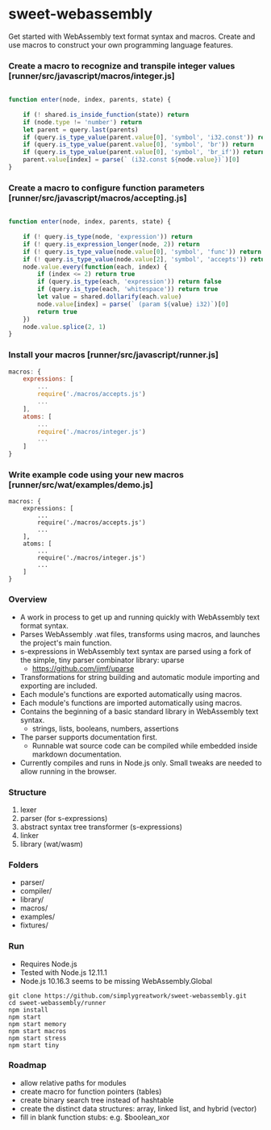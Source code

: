 
# sweet-webassembly

Get started with WebAssembly text format syntax and macros.
Create and use macros to construct your own programming language features.

### Create a macro to recognize and transpile integer values [runner/src/javascript/macros/integer.js]
```javascript

function enter(node, index, parents, state) {
	
	if (! shared.is_inside_function(state)) return
	if (node.type != 'number') return
	let parent = query.last(parents)
	if (query.is_type_value(parent.value[0], 'symbol', 'i32.const')) return
	if (query.is_type_value(parent.value[0], 'symbol', 'br')) return
	if (query.is_type_value(parent.value[0], 'symbol', 'br_if')) return
	parent.value[index] = parse(` (i32.const ${node.value})`)[0]
}
```

### Create a macro to configure function parameters [runner/src/javascript/macros/accepting.js]
```javascript

function enter(node, index, parents, state) {
	
	if (! query.is_type(node, 'expression')) return
	if (! query.is_expression_longer(node, 2)) return
	if (! query.is_type_value(node.value[0], 'symbol', 'func')) return
	if (! query.is_type_value(node.value[2], 'symbol', 'accepts')) return
	node.value.every(function(each, index) {
		if (index <= 2) return true
		if (query.is_type(each, 'expression')) return false
		if (query.is_type(each, 'whitespace')) return true
		let value = shared.dollarify(each.value)
		node.value[index] = parse(` (param ${value} i32)`)[0]
		return true
	})
	node.value.splice(2, 1)
}
```

### Install your macros [runner/src/javascript/runner.js]

```javascript
macros: {
	expressions: [
		...
		require('./macros/accepts.js')
		...
	],
	atoms: [
		...
		require('./macros/integer.js')
		...
	]
}
```

### Write example code using your new macros [runner/src/wat/examples/demo.js]

```wat
macros: {
	expressions: [
		...
		require('./macros/accepts.js')
		...
	],
	atoms: [
		...
		require('./macros/integer.js')
		...
	]
}
```

### Overview

- A work in process to get up and running quickly with WebAssembly text format syntax.
- Parses WebAssembly .wat files, transforms using macros, and launches the project's main function.
- s-expressions in WebAssembly text syntax are parsed using a fork of the simple, tiny parser combinator library: uparse
	- https://github.com/jimf/uparse
- Transformations for string building and automatic module importing and exporting are included.
- Each module's functions are exported automatically using macros.
- Each module's functions are imported automatically using macros.
- Contains the beginning of a basic standard library in WebAssembly text syntax.
	- strings, lists, booleans, numbers, assertions
- The parser supports documentation first.
	- Runnable wat source code can be compiled while embedded inside markdown documentation.
- Currently compiles and runs in Node.js only. Small tweaks are needed to allow running in the browser.

### Structure

1. lexer
2. parser (for s-expressions)
2. abstract syntax tree transformer (s-expressions)
3. linker
4. library (wat/wasm)

### Folders

- parser/
- compiler/
- library/
- macros/
- examples/
- fixtures/

### Run

- Requires Node.js
- Tested with Node.js 12.11.1
- Node.js 10.16.3 seems to be missing WebAssembly.Global

```
git clone https://github.com/simplygreatwork/sweet-webassembly.git
cd sweet-webassembly/runner
npm install
npm start
npm start memory
npm start macros
npm start stress
npm start tiny

```

### Roadmap

- allow relative paths for modules
- create macro for function pointers (tables)
- create binary search tree instead of hashtable
- create the distinct data structures: array, linked list, and hybrid (vector)
- fill in blank function stubs: e.g. $boolean_xor